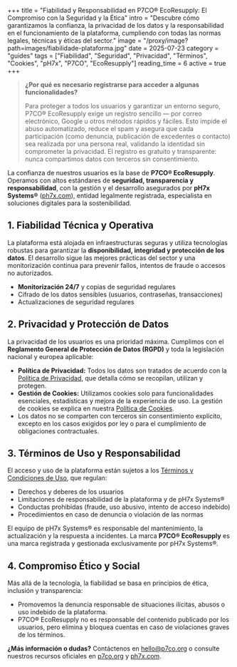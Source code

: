 +++
title = "Fiabilidad y Responsabilidad en P7CO® EcoResupply: El Compromiso con la Seguridad y la Ética"
intro = "Descubre cómo garantizamos la confianza, la privacidad de los datos y la responsabilidad en el funcionamiento de la plataforma, cumpliendo con todas las normas legales, técnicas y éticas del sector."
image = "/proxy/image?path=images/fiabilidade-plataforma.jpg"
date = 2025-07-23
category = "guides"
tags = ["Fiabilidad", "Seguridad", "Privacidad", "Términos", "Cookies", "pH7x", "P7CO", "EcoResupply"]
reading_time = 6
active = true
+++

> **¿Por qué es necesario registrarse para acceder a algunas funcionalidades?**
>
> Para proteger a todos los usuarios y garantizar un entorno seguro, P7CO® EcoResupply exige un registro sencillo — por correo electrónico, Google u otros métodos rápidos y fáciles.
> Esto impide el abuso automatizado, reduce el spam y asegura que cada participación (como denuncia, publicación de excedentes o contacto) sea realizada por una persona real, validando la identidad sin comprometer la privacidad.
> El registro es gratuito y transparente: nunca compartimos datos con terceros sin consentimiento.

La confianza de nuestros usuarios es la base de **P7CO® EcoResupply**. Operamos con altos estándares de **seguridad, transparencia y responsabilidad**, con la gestión y el desarrollo asegurados por **pH7x Systems®** ([ph7x.com](https://ph7x.com)), entidad legalmente registrada, especialista en soluciones digitales para la sostenibilidad.

## 1. Fiabilidad Técnica y Operativa

La plataforma está alojada en infraestructuras seguras y utiliza tecnologías robustas para garantizar la **disponibilidad, integridad y protección de los datos**. El desarrollo sigue las mejores prácticas del sector y una monitorización continua para prevenir fallos, intentos de fraude o accesos no autorizados.

* **Monitorización 24/7** y copias de seguridad regulares
* Cifrado de los datos sensibles (usuarios, contraseñas, transacciones)
* Actualizaciones de seguridad regulares

## 2. Privacidad y Protección de Datos

La privacidad de los usuarios es una prioridad máxima. Cumplimos con el **Reglamento General de Protección de Datos (RGPD)** y toda la legislación nacional y europea aplicable:

* **Política de Privacidad:** Todos los datos son tratados de acuerdo con la [Política de Privacidad](https://p7co.org/Home/Privacy), que detalla cómo se recopilan, utilizan y protegen.
* **Gestión de Cookies:** Utilizamos cookies solo para funcionalidades esenciales, estadísticas y mejora de la experiencia de uso. La gestión de cookies se explica en nuestra [Política de Cookies](https://p7co.org/Home/Cookies).
* Los datos no se comparten con terceros sin consentimiento explícito, excepto en los casos exigidos por ley o para el cumplimiento de obligaciones contractuales.

## 3. Términos de Uso y Responsabilidad

El acceso y uso de la plataforma están sujetos a los [Términos y Condiciones de Uso](https://p7co.org/Home/Terms), que regulan:

* Derechos y deberes de los usuarios
* Limitaciones de responsabilidad de la plataforma y de pH7x Systems®
* Conductas prohibidas (fraude, uso abusivo, intento de acceso indebido)
* Procedimientos en caso de denuncia o violación de las normas

El equipo de pH7x Systems® es responsable del mantenimiento, la actualización y la respuesta a incidentes.
La marca **P7CO® EcoResupply** es una marca registrada y gestionada exclusivamente por pH7x Systems®.

## 4. Compromiso Ético y Social

Más allá de la tecnología, la fiabilidad se basa en principios de ética, inclusión y transparencia:

* Promovemos la denuncia responsable de situaciones ilícitas, abusos o uso indebido de la plataforma.
* P7CO® EcoResupply no es responsable del contenido publicado por los usuarios, pero elimina y bloquea cuentas en caso de violaciones graves de los términos.

**¿Más información o dudas?**
Contáctenos en [hello@p7co.org](mailto:hello@p7co.org) o consulte nuestros recursos oficiales en [p7co.org](https://p7co.org) y [ph7x.com](https://ph7x.com).
